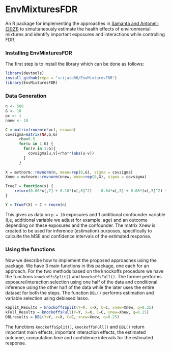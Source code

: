 # EnvMixturesFDR

An R package for implementing the approaches in [Samanta and Antonelli (2021)](https://arxiv.org/abs/2103.10563) to simultaneously estimate 
the health effects of environmental mixtures and identify important exposures and interactions while
controlling FDR.  

### Installing EnvMixturesFDR

The first step is to install the library which can be done as follows:
```R
library(devtools)
install_github(repo = "srijata06/EnvMixturesFDR")
library(EnvMixturesFDR)
```  

### Data Generation

```R
n <- 500
G <- 10
pc <- 1
nnew <- 10

C = matrix(rnorm(n*pc), nrow=n) 
covsigma=matrix(NA,G,G)
      rho=0.5
      for(u in 1:G) {
        for(v in 1:G){
          covsigma[u,v]=rho**(abs(u-v))
        }
      }
      
X = mvtnorm::rmvnorm(n, mean=rep(0,G), sigma = covsigma)
Xnew = mvtnorm::rmvnorm(nnew, mean=rep(0,G), sigma = covsigma)

TrueF = function(x) {
    return(0.06*x[,7] + 0.10*(x[,8]^2)  - 0.04*x[,5] + 0.08*(x[,5]^2) + 0.25*x[,1]*x[,4]^2 + 0.18*x[,2]*x[,3])
}

Y = TrueF(X) + C + rnorm(n)
```  

This gives us data on `p = 10` exposures and 1 additional confounder variable (i,e, additional 
variable we adjust for example: age) and an outcome depending on these exposures and the confounder. 
The matrix Xnew is created to be used for inference (estimation) purposes, specifically to calculte
the MSE and confidence intervals of the estimated response.

### Using the functions

Now we describe how to implement the proposed approaches using the package. We have 3 main functions in this package, 
one each for an approach. For the two methods based on the knockoffs procedure we have the functions
`knockoffsSplit()` and `knockoffsFull()`. The former performs exposure/interaction selection using one 
half of the data and conditional inference using the other half of the data while the later uses 
the entire dataset for both the steps. The function `DBL()` performs estimation and variable selection
using debiased lasso. 

```R
kSplit_Results = knockoffsSplit(Y=Y, x=X, C=C, xnew=Xnew, q=0.25)        ##### default value of q is 0.2
kFull_Results = knockoffsFull(Y=Y, x=X, C=C, xnew=Xnew, q=0.25)          ##### default value of q is 0.2
DBLresults = DBL(Y=Y, x=X, C=C, xnew=Xnew, q=0.25)                       ##### default value of q is 0.2
```  

The functions `knockoffsSplit()`, `knockoffsFull()` and `DBL()` return important main effects, important interaction 
effects, the estimated outcome, computation time and confidence intervals for the estimated response. 
